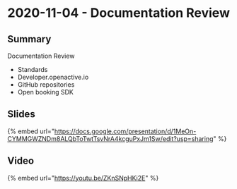 # 2020-11-04 - Documentation Review

## **Summary**

Documentation Review

* Standards
* Developer.openactive.io
* GitHub repositories
* Open booking SDK

## **Slides**

{% embed url="https://docs.google.com/presentation/d/1MeOn-CYMMGWZNDm8ALQbToTwtTsvNrA4kcguPxJm1Sw/edit?usp=sharing" %}

## **Video**

{% embed url="https://youtu.be/ZKnSNpHKi2E" %}



